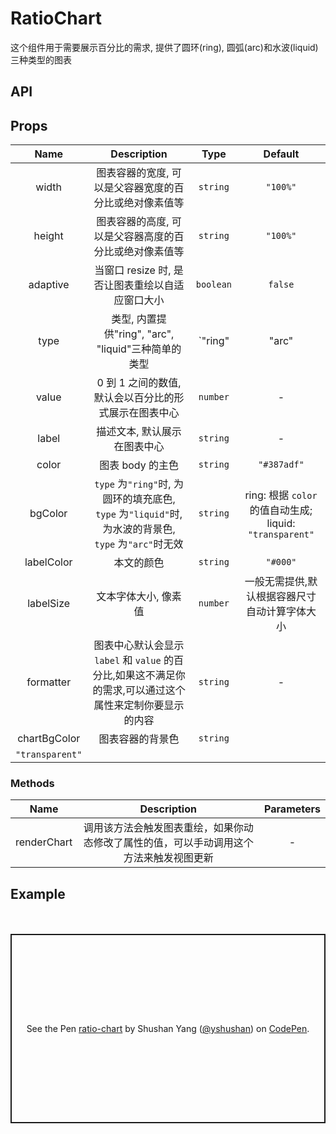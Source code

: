 # RatioChart

这个组件用于需要展示百分比的需求, 提供了圆环(ring), 圆弧(arc)和水波(liquid) 三种类型的图表

## API

## Props

|      Name       |                                               Description                                                |            Type             |                         Default                          |
| :-------------: | :------------------------------------------------------------------------------------------------------: | :-------------------------: | :------------------------------------------------------: |
|      width      |                          图表容器的宽度, 可以是父容器宽度的百分比或绝对像素值等                          |          `string`           |                         `"100%"`                         |
|     height      |                          图表容器的高度, 可以是父容器高度的百分比或绝对像素值等                          |          `string`           |                         `"100%"`                         |
|    adaptive     |                             当窗口 resize 时, 是否让图表重绘以自适应窗口大小                             |          `boolean`          |                         `false`                          |
|      type       |                           类型, 内置提供"ring", "arc", "liquid"三种简单的类型                            | `"ring" | "arc" | "liquid"` |                         `"ring"`                         |
|      value      |                          0 到 1 之间的数值, 默认会以百分比的形式展示在图表中心                           |          `number`           |                            -                             |
|      label      |                                       描述文本, 默认展示在图表中心                                       |          `string`           |                            -                             |
|      color      |                                             图表 body 的主色                                             |          `string`           |                       `"#387adf"`                        |
|     bgColor     |   `type` 为`"ring"`时, 为圆环的填充底色, `type` 为`"liquid"`时, 为水波的背景色, `type` 为`"arc"`时无效   |          `string`           | ring: 根据 `color` 的值自动生成; liquid: `"transparent"` |
|   labelColor    |                                                本文的颜色                                                |          `string`           |                         `"#000"`                         |
|    labelSize    |                                           文本字体大小, 像素值                                           |          `number`           |      一般无需提供,默认根据容器尺寸自动计算字体大小       |
|    formatter    | 图表中心默认会显示 `label` 和 `value` 的百分比,如果这不满足你的需求,可以通过这个属性来定制你要显示的内容 |          `string`           |                            -                             |
|  chartBgColor   |                                             图表容器的背景色                                             |          `string`           |
| `"transparent"` |

### Methods

|    Name     |                                      Description                                       | Parameters |
| :---------: | :------------------------------------------------------------------------------------: | :--------: |
| renderChart | 调用该方法会触发图表重绘，如果你动态修改了属性的值，可以手动调用这个方法来触发视图更新 |     -      |

## Example

<div style="height:20px;"></div>
<p class="codepen" data-height="303" data-theme-id="dark" data-default-tab="js,result" data-user="yshushan" data-slug-hash="dyYmWaX" data-preview="true" style="height: 303px; box-sizing: border-box; display: flex; align-items: center; justify-content: center; border: 2px solid; margin: 1em 0; padding: 1em;" data-pen-title="ratio-chart">
  <span>See the Pen <a href="https://codepen.io/yshushan/pen/dyYmWaX">
  ratio-chart</a> by Shushan Yang (<a href="https://codepen.io/yshushan">@yshushan</a>)
  on <a href="https://codepen.io">CodePen</a>.</span>
</p>
<script async src="https://static.codepen.io/assets/embed/ei.js"></script>
